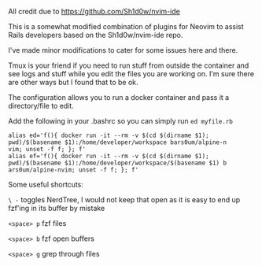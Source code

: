 All credit due to https://github.com/Sh1d0w/nvim-ide

This is a somewhat modified combination of plugins for Neovim to assist Rails developers based on the Sh1d0w/nvim-ide repo. 

I've made minor modifications to cater for some issues here and there. 

Tmux is your friend if you need to run stuff from outside the container and see logs and stuff while you edit the files you are working on. 
I'm sure there are other ways but I found that to be ok.

The configuration allows you to run a docker container and pass it a directory/file to edit.

Add the following in your .bashrc so you can simply run ```ed myfile.rb```
```
alias ed='f(){ docker run -it --rm -v $(cd $(dirname $1); pwd)/$(basename $1):/home/developer/workspace bars0um/alpine-n
vim; unset -f f; }; f'
alias ef='f(){ docker run -it --rm -v $(cd $(dirname $1); pwd)/$(basename $1):/home/developer/workspace/$(basename $1) b
ars0um/alpine-nvim; unset -f f; }; f'
```

Some useful shortcuts:

```\ -``` toggles NerdTree, I would not keep that open as it is easy to end up fzf'ing in its buffer by mistake

```<space> p``` fzf files

```<space> b``` fzf open buffers

```<space> g``` grep through files



